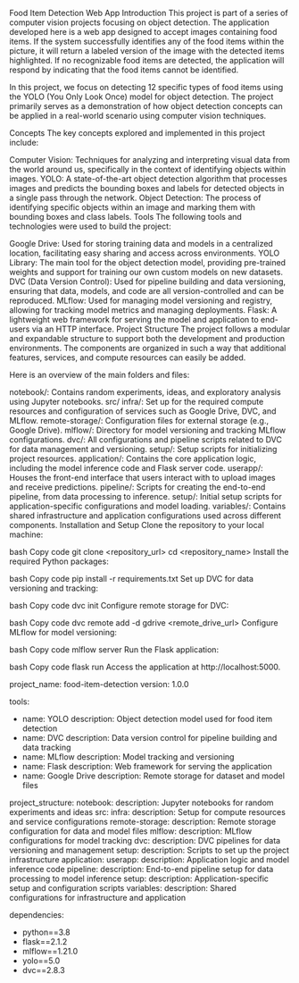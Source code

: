 Food Item Detection Web App
Introduction
This project is part of a series of computer vision projects focusing on object detection. The application developed here is a web app designed to accept images containing food items. If the system successfully identifies any of the food items within the picture, it will return a labeled version of the image with the detected items highlighted. If no recognizable food items are detected, the application will respond by indicating that the food items cannot be identified.

In this project, we focus on detecting 12 specific types of food items using the YOLO (You Only Look Once) model for object detection. The project primarily serves as a demonstration of how object detection concepts can be applied in a real-world scenario using computer vision techniques.

Concepts
The key concepts explored and implemented in this project include:

Computer Vision: Techniques for analyzing and interpreting visual data from the world around us, specifically in the context of identifying objects within images.
YOLO: A state-of-the-art object detection algorithm that processes images and predicts the bounding boxes and labels for detected objects in a single pass through the network.
Object Detection: The process of identifying specific objects within an image and marking them with bounding boxes and class labels.
Tools
The following tools and technologies were used to build the project:

Google Drive: Used for storing training data and models in a centralized location, facilitating easy sharing and access across environments.
YOLO Library: The main tool for the object detection model, providing pre-trained weights and support for training our own custom models on new datasets.
DVC (Data Version Control): Used for pipeline building and data versioning, ensuring that data, models, and code are all version-controlled and can be reproduced.
MLflow: Used for managing model versioning and registry, allowing for tracking model metrics and managing deployments.
Flask: A lightweight web framework for serving the model and application to end-users via an HTTP interface.
Project Structure
The project follows a modular and expandable structure to support both the development and production environments. The components are organized in such a way that additional features, services, and compute resources can easily be added.

Here is an overview of the main folders and files:

notebook/: Contains random experiments, ideas, and exploratory analysis using Jupyter notebooks.
src/
infra/: Set up for the required compute resources and configuration of services such as Google Drive, DVC, and MLflow.
remote-storage/: Configuration files for external storage (e.g., Google Drive).
mlflow/: Directory for model versioning and tracking MLflow configurations.
dvc/: All configurations and pipeline scripts related to DVC for data management and versioning.
setup/: Setup scripts for initializing project resources.
application/: Contains the core application logic, including the model inference code and Flask server code.
userapp/: Houses the front-end interface that users interact with to upload images and receive predictions.
pipeline/: Scripts for creating the end-to-end pipeline, from data processing to inference.
setup/: Initial setup scripts for application-specific configurations and model loading.
variables/: Contains shared infrastructure and application configurations used across different components.
Installation and Setup
Clone the repository to your local machine:

bash
Copy code
git clone <repository_url>
cd <repository_name>
Install the required Python packages:

bash
Copy code
pip install -r requirements.txt
Set up DVC for data versioning and tracking:

bash
Copy code
dvc init
Configure remote storage for DVC:

bash
Copy code
dvc remote add -d gdrive <remote_drive_url>
Configure MLflow for model versioning:

bash
Copy code
mlflow server
Run the Flask application:

bash
Copy code
flask run
Access the application at http://localhost:5000.

project_name: food-item-detection
version: 1.0.0

tools:
  - name: YOLO
    description: Object detection model used for food item detection
  - name: DVC
    description: Data version control for pipeline building and data tracking
  - name: MLflow
    description: Model tracking and versioning
  - name: Flask
    description: Web framework for serving the application
  - name: Google Drive
    description: Remote storage for dataset and model files

project_structure:
  notebook: 
    description: Jupyter notebooks for random experiments and ideas
  src:
    infra:
      description: Setup for compute resources and service configurations
    remote-storage:
      description: Remote storage configuration for data and model files
    mlflow:
      description: MLflow configurations for model tracking
    dvc:
      description: DVC pipelines for data versioning and management
    setup:
      description: Scripts to set up the project infrastructure
  application:
    userapp:
      description: Application logic and model inference code
    pipeline:
      description: End-to-end pipeline setup for data processing to model inference
    setup:
      description: Application-specific setup and configuration scripts
  variables:
    description: Shared configurations for infrastructure and application

dependencies:
  - python==3.8
  - flask==2.1.2
  - mlflow==1.21.0
  - yolo==5.0
  - dvc==2.8.3
